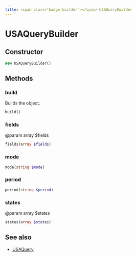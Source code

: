 ```yaml
---
title: <span class="badge builder"></span> USAQueryBuilder
---
```

# <span class="badge builder"></span> USAQueryBuilder

## Constructor

```php
new USAQueryBuilder()
```
## Methods

### <span class="badge object-method"></span> build

Builds the object.

```php
build()
```

### <span class="badge object-method"></span> fields

@param array<string> $fields

```php
fields(array $fields)
```

### <span class="badge object-method"></span> mode

```php
mode(string $mode)
```

### <span class="badge object-method"></span> period

```php
period(string $period)
```

### <span class="badge object-method"></span> states

@param array<string> $states

```php
states(array $states)
```

## See also

 * <span class="badge object-type-class"></span> [USAQuery](./object-USAQuery.md)
